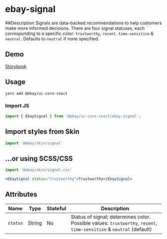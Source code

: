 # ebay-signal

##Description
Signals are data-backed recommendations to help customers make more informed decisions. There are four signal statuses, each corresponding to a specific color: `trustworthy`, `recent`, `time-sensitive` & `neutral`. Defaults to `neutral` if none specified.

## Demo
[Storybook](https://opensource.ebay.com/ebayui-core-react/main/?path=/story/ebay-signal)

## Usage
```
yarn add @ebay/ui-core-react
```
### Import JS
```jsx harmony
import { EbaySignal } from '@ebay/ui-core-react/ebay-signal';
```
## Import styles from Skin
```jsx harmony
import '@ebay/skin/signal'
```

## ...or using SCSS/CSS
```jsx harmony
import '@ebay/skin/signal.css'
```

```jsx harmony
<EbaySignal status="trustworthy">Trustworthy</EbaySignal>
```

## Attributes

Name | Type | Stateful | Description
--- | --- | --- | ---
`status` | String | No | Status of signal; determines color. Possible values: `trustworthy`, `recent`, `time-sensitive` & `neutral` (default)
